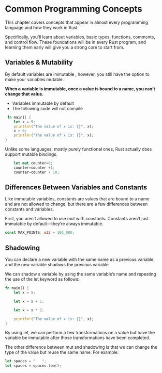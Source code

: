 # Common Programming Concepts

This chapter covers concepts that appear in almost every programming language and how they work in Rust

Specifically, you’ll learn about variables, basic types, functions, comments, and control flow. These foundations will be in every Rust program, and learning them early will give you a strong core to start from.

## Variables & Mutability
By default variables are immutable , however, you still have the option to make your variables mutable.

**When a variable is immutable, once a value is bound to a name, you can’t change that value.**

* Variables immutable by default
* The following code will not compile

```rust
 fn main() {
    let x = 5;
    println!("The value of x is: {}", x);
    x = 6;
    println!("The value of x is: {}", x);
}
```

Unlike some languages, mostly purely functional ones, Rust actually does support mutable bindings.
```rust
    let mut counter=0;
    counter=counter +1;
    counter=counter + 10;
```

## Differences Between Variables and Constants

Like immutable variables, constants are values that are bound to a name and are not allowed to change, but there are a few differences between constants and variables.

First, you aren’t allowed to use mut with constants. Constants aren’t just immutable by default—they’re always immutable.

```rust
const MAX_POINTS: u32 = 100_000;
```

## Shadowing
You can declare a new variable with the same name as a previous variable, and the new variable shadows the previous variable

We can shadow a variable by using the same variable’s name and repeating the use of the let keyword as follows:

```rust
fn main() {
    let x = 5;

    let x = x + 1;

    let x = x * 2;

    println!("The value of x is: {}", x);
}
```

By using let, we can perform a few transformations on a value but have the variable be immutable after those transformations have been completed.

The other difference between mut and shadowing is that we can change the type of the value but reuse the same name. For example:

```rust
let spaces = "   ";
let spaces = spaces.len();
```